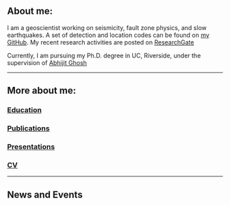 ## About me:

I am a geoscientist working on seismicity, fault zone physics, and slow earthquakes. A set of detection and location codes can be found on [my GitHub](https://github.com/YijianZhou). My recent research activities are posted on [ResearchGate](https://www.researchgate.net/profile/Yijian-Zhou-3)

Currently, I am pursuing my Ph.D. degree in UC, Riverside, under the supervision of [Abhijit Ghosh](http://faculty.ucr.edu/~aghosh/)

* * *
## More about me:

### [Education](./education.html) <br>
### [Publications](./publications.html) <br>
### [Presentations](./presentations.html) <br>
### [CV](https://drive.google.com/file/d/1-b4cIdo6mtLUa0yWX0q4tJSeMH8zK0v7/view?usp=sharing) <br>

* * *
## News and Events

